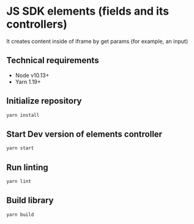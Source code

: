 # JS SDK elements (fields and its controllers)

It creates content inside of iframe by get params (for example, an input)

## Technical requirements

 - Node v10.13+
 - Yarn 1.19+

## Initialize repository

```sh
yarn install
```

## Start Dev version of elements controller

```sh
yarn start
```

## Run linting

```sh
yarn lint
```

## Build library

```sh
yarn build
```

